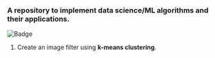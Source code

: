 ### A repository to implement data science/ML algorithms and their applications.  

![Badge](https://hitscounter.dev/api/hit?url=https%3A%2F%2Fgithub.com%2FPrago2001%2Fdata-science&label=Hits&icon=github&color=%23198754)

1. Create an image filter using **k-means clustering**. 
